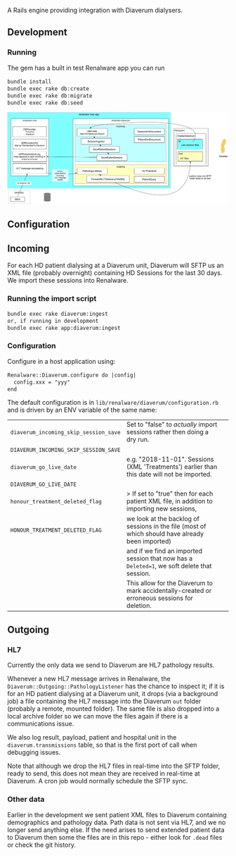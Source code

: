 
A Rails engine providing integration with Diaverum dialysers.

## Development

### Running

The gem has a built in test Renalware app you can run

```
bundle install
bundle exec rake db:create
bundle exec rake db:migrate
bundle exec rake db:seed
```

![diagram](./diagram.png "Diag")

## Configuration

## Incoming

For each HD patient dialysing at a Diaverum unit, Diaverum will SFTP us an XML file
(probably overnight) containing HD Sessions for the last 30 days.
We import these sessions into Renalware.

### Running the import script

```
bundle exec rake diaverum:ingest
or, if running in development
bundle exec rake app:diaverum:ingest
```

### Configuration

Configure in a host application using:

```
Renalware::Diaverum.configure do |config|
  config.xxx = "yyy"
end
```

The default configuration is in `lib/renalware/diaverum/configuration.rb` and is driven by an
ENV variable of the same name:

|          |               |       |
|----------|---------------|------:|
| `diaverum_incoming_skip_session_save` | Set to "false" to _actually_ import sessions rather then doing a dry run. |
| `DIAVERUM_INCOMING_SKIP_SESSION_SAVE` | |
| `diaverum_go_live_date` | e.g. "2018-11-01". Sessions (XML 'Treatments') earlier than this date will not be imported. |
| `DIAVERUM_GO_LIVE_DATE` | | |
| `honour_treatment_deleted_flag` | > If set to "true" then for each patient XML file, in addition to importing new sessions, |
| `HONOUR_TREATMENT_DELETED_FLAG` | we look at the backlog of sessions in the file (most of which should have already been imported) |
| | and if we find an imported session that now has a `Deleted=1`, we soft delete that session. |
| | This allow for the Diaverum to mark accidentally-created or erroneous sessions for deletion. |


## Outgoing

### HL7

Currently the only data we send to Diaverum are HL7 pathology results.

Whenever a new HL7 message arrives in Renalware, the `Diaverum::Outgoing::PathologyListener`
has the chance to inspect it; if it is for an HD patient dialysing at a Diaverum unit,
it drops (via a background job) a file containing the HL7 message into the Diaverum `out` folder
(probably a remote, mounted folder). The same file is also dropped into a local archive folder
so we can move the files again if there is a communications issue.

We also log result, payload, patient and hospital unit in the `diaverum.transmissions` table,
so that is the first port of call when debugging issues.

Note that although we drop the HL7 files in real-time into the SFTP folder, ready to send,
this does not mean they are received in real-time at Diaverum. A cron job would normally
schedule the SFTP sync.

### Other data

Earlier in the development we sent patient XML files to Diaverum containing demographics and
pathology data. Path data is not sent via HL7, and we no longer send anything else.
If the need arises to send extended patient data to Diaverum then some the files are in this
repo - either look for `.dead` files or check the git history.
